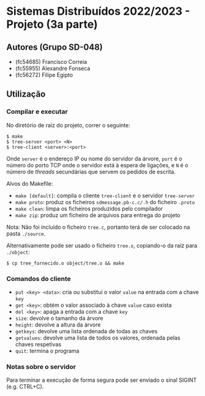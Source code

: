 # Sistemas Distribuídos 2022/2023 - Projeto (3a parte)

## Autores (Grupo SD-048)

- (fc54685) Francisco Correia
- (fc55955) Alexandre Fonseca
- (fc56272) Filipe Egipto

## Utilização

### Compilar e executar

No diretório de raíz do projeto, correr o seguinte:

```shell
$ make
$ tree-server <port> <N>
$ tree-client <server>:<port>
```
Onde `server` é o endereço IP ou nome do servidor da árvore,
`port` é o número do porto TCP onde o servidor está à espera de ligações,
e `N` é o número de *threads* secundárias que servem os pedidos de escrita.

Alvos do Makefile:

- `make [default]`: compila o cliente `tree-client` e o servidor `tree-server`
- `make proto`: produz os ficheiros `sdmessage.pb-c.c/.h` do ficheiro `.proto`
- `make clean`: limpa os ficheiros produzidos pelo compilador
- `make zip`: produz um ficheiro de arquivos para entrega do projeto

Nota: Não foi incluído o ficheiro `tree.c`, portanto terá de ser colocado na pasta `./source`.

Alternativamente pode ser usado o ficheiro `tree.o`, copiando-o da raíz para `./object`:

```shell
$ cp tree_fornecido.o object/tree.o && make
```

### Comandos do cliente

- `put <key> <data>`: cria ou substitui o valor `value` na entrada com a chave `key`
- `get <key>`: obtém o valor associado à chave `value` caso exista
- `del <key>`: apaga a entrada com a chave `key`
- `size`: devolve o tamanho da árvore
- `height`: devolve a altura da árvore
- `getkeys`: devolve uma lista ordenada de todas as chaves
- `getvalues`: devolve uma lista de todos os valores, ordenada pelas chaves respetivas
- `quit`: termina o programa

### Notas sobre o servidor

Para terminar a execução de forma segura pode ser enviado o sinal SIGINT (e.g. CTRL+C).
